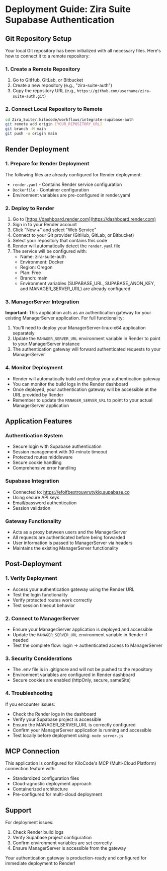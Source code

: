 # Deployment Guide: Zira Suite Supabase Authentication

## Git Repository Setup

Your local Git repository has been initialized with all necessary files. Here's how to connect it to a remote repository:

### 1. Create a Remote Repository
1. Go to GitHub, GitLab, or Bitbucket
2. Create a new repository (e.g., "zira-suite-auth")
3. Copy the repository URL (e.g., `https://github.com/username/zira-suite-auth.git`)

### 2. Connect Local Repository to Remote
```bash
cd Zira_Suite/.kilocode/workflows/integrate-supabase-auth
git remote add origin [YOUR_REPOSITORY_URL]
git branch -M main
git push -u origin main
```

## Render Deployment

### 1. Prepare for Render Deployment
The following files are already configured for Render deployment:
- `render.yaml` - Contains Render service configuration
- `Dockerfile` - Container configuration
- Environment variables are pre-configured in render.yaml

### 2. Deploy to Render
1. Go to [https://dashboard.render.com](https://dashboard.render.com)
2. Sign in to your Render account
3. Click "New +" and select "Web Service"
4. Connect to your Git provider (GitHub, GitLab, or Bitbucket)
5. Select your repository that contains this code
6. Render will automatically detect the `render.yaml` file
7. The service will be configured with:
   - Name: zira-suite-auth
   - Environment: Docker
   - Region: Oregon
   - Plan: Free
   - Branch: main
   - Environment variables (SUPABASE_URL, SUPABASE_ANON_KEY, and MANAGER_SERVER_URL) are already configured

### 3. ManagerServer Integration
**Important**: This application acts as an authentication gateway for your existing ManagerServer application. For full functionality:

1. You'll need to deploy your ManagerServer-linux-x64 application separately
2. Update the `MANAGER_SERVER_URL` environment variable in Render to point to your ManagerServer instance
3. The authentication gateway will forward authenticated requests to your ManagerServer

### 4. Monitor Deployment
- Render will automatically build and deploy your authentication gateway
- You can monitor the build logs in the Render dashboard
- Once deployed, your authentication gateway will be accessible at the URL provided by Render
- Remember to update the `MANAGER_SERVER_URL` to point to your actual ManagerServer application

## Application Features

### Authentication System
- Secure login with Supabase authentication
- Session management with 30-minute timeout
- Protected routes middleware
- Secure cookie handling
- Comprehensive error handling

### Supabase Integration
- Connected to: https://efoifbextrouwrutykiq.supabase.co
- Using secure API keys
- Email/password authentication
- Session validation

### Gateway Functionality
- Acts as a proxy between users and the ManagerServer
- All requests are authenticated before being forwarded
- User information is passed to ManagerServer via headers
- Maintains the existing ManagerServer functionality

## Post-Deployment

### 1. Verify Deployment
- Access your authentication gateway using the Render URL
- Test the login functionality
- Verify protected routes work correctly
- Test session timeout behavior

### 2. Connect to ManagerServer
- Ensure your ManagerServer application is deployed and accessible
- Update the `MANAGER_SERVER_URL` environment variable in Render if needed
- Test the complete flow: login → authenticated access to ManagerServer

### 3. Security Considerations
- The .env file is in .gitignore and will not be pushed to the repository
- Environment variables are configured in Render dashboard
- Secure cookies are enabled (httpOnly, secure, sameSite)

### 4. Troubleshooting
If you encounter issues:
- Check the Render logs in the dashboard
- Verify your Supabase project is accessible
- Ensure the MANAGER_SERVER_URL is correctly configured
- Confirm your ManagerServer application is running and accessible
- Test locally before deployment using: `node server.js`

## MCP Connection

This application is configured for KiloCode's MCP (Multi-Cloud Platform) connection feature with:
- Standardized configuration files
- Cloud-agnostic deployment approach
- Containerized architecture
- Pre-configured for multi-cloud deployment

## Support

For deployment issues:
1. Check Render build logs
2. Verify Supabase project configuration
3. Confirm environment variables are set correctly
4. Ensure ManagerServer is accessible from the gateway

Your authentication gateway is production-ready and configured for immediate deployment to Render!